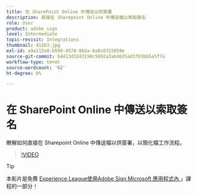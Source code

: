 ```yaml
---
title: 在 SharePoint Online 中傳送以供簽署
description: 直接在 Sharepoint Online 中傳送檔以索取簽名
role: User
product: adobe sign
level: Intermediate
topic-revisit: Integrations
thumbnail: 41263.jpg
exl-id: a9a112e8-b599-4578-86da-8a8c6f22059e
source-git-commit: b4413d3243190c5892a3ab4635ad3f03bb5a5f7a
workflow-type: tm+mt
source-wordcount: '62'
ht-degree: 0%

---
```


# 在 SharePoint Online 中傳送以索取簽名

瞭解如何直接在 Sharepoint Online 中傳送檔以供簽署，以簡化檔工作流程。

>[!VIDEO](https://video.tv.adobe.com/v/41263?hidetitle=true)

>[!TIP]
>
>本影片是免費 [ Experience League使用Adobe Sign Microsoft 應用程式內 ](https://experienceleague.adobe.com/?recommended=Sign-U-1-2020.2) 」課程的一部分！
